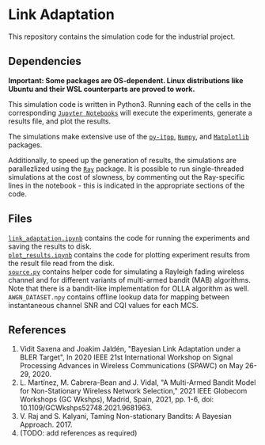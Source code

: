 # Link Adaptation
This repository contains the simulation code for the industrial project.

## Dependencies

**Important: Some packages are OS-dependent. Linux distributions like Ubuntu and their WSL counterparts are proved to work.**

This simulation code is written in Python3. Running each of the cells in the corresponding [`Jupyter Notebooks`](https://github.com/jupyter/notebook) will execute the experiments, generate a results file, and plot the results.

The simulations make extensive use of the [`py-itpp`](https://github.com/vidits-kth/py-itpp), [`Numpy`](https://github.com/numpy/numpy), and [`Matplotlib`](https://github.com/matplotlib/matplotlib) packages.

Additionally, to speed up the generation of results, the simulations are parallezlized using the [`Ray`](http://ray.readthedocs.io/en/latest/index.html) package. It is possible to run single-threaded simulations at the cost of slowness, by commenting out the Ray-specific lines in the notebook - this is indicated in the appropriate sections of the code.

## Files  
[`link_adaptation.ipynb`](/link_adaptation.ipynb) contains the code for running the experiments and saving the results to disk.  
[`plot_results.ipynb`](/plot_results.ipynb) contains the code for plotting experiment results from the result file read from the disk.  
[`source.py`](/source.py) contains helper code for simulating a Rayleigh fading wireless channel and for different variants of multi-armed bandit (MAB) algorithms. Note that there is a bandit-like implementation for OLLA algorithm as well.
`AWGN_DATASET.npy` contains offline lookup data for mapping between instantaneous channel SNR and CQI values for each MCS.  

## References
1. Vidit Saxena and Joakim Jaldén, "Bayesian Link Adaptation under a BLER Target", In 2020 IEEE 21st International Workshop on Signal Processing Advances in Wireless Communications (SPAWC) on May 26-29, 2020.
2. L. Martínez, M. Cabrera-Bean and J. Vidal, "A Multi-Armed Bandit Model for Non-Stationary Wireless Network Selection," 2021 IEEE Globecom Workshops (GC Wkshps), Madrid, Spain, 2021, pp. 1-6, doi: 10.1109/GCWkshps52748.2021.9681963.
3. V. Raj and S. Kalyani, Taming Non-stationary Bandits: A Bayesian Approach. 2017.
4. (TODO: add references as required)
